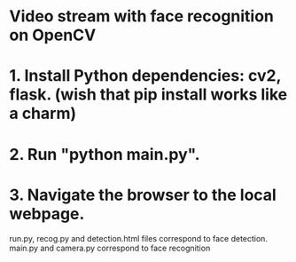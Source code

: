 # Video stream with face recognition on OpenCV

# 1. Install Python dependencies: cv2, flask. (wish that pip install works like a charm)
# 2. Run "python main.py".
# 3. Navigate the browser to the local webpage.
run.py, recog.py and detection.html files correspond to face detection.
main.py and camera.py correspond to face recognition
